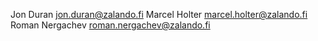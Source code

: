 Jon Duran <jon.duran@zalando.fi>
Marcel Holter <marcel.holter@zalando.fi>
Roman Nergachev <roman.nergachev@zalando.fi>

